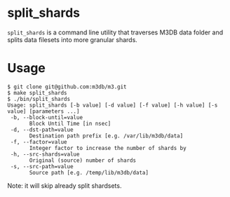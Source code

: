 # split_shards

`split_shards` is a command line utility that traverses M3DB data folder
and splits data filesets into more granular shards.

# Usage

```
$ git clone git@github.com:m3db/m3.git
$ make split_shards
$ ./bin/split_shards
Usage: split_shards [-b value] [-d value] [-f value] [-h value] [-s value] [parameters ...]
 -b, --block-until=value
       Block Until Time [in nsec]
 -d, --dst-path=value
       Destination path prefix [e.g. /var/lib/m3db/data]
 -f, --factor=value
       Integer factor to increase the number of shards by
 -h, --src-shards=value
       Original (source) number of shards
 -s, --src-path=value
       Source path [e.g. /temp/lib/m3db/data]
```

Note: it will skip already split shardsets.
